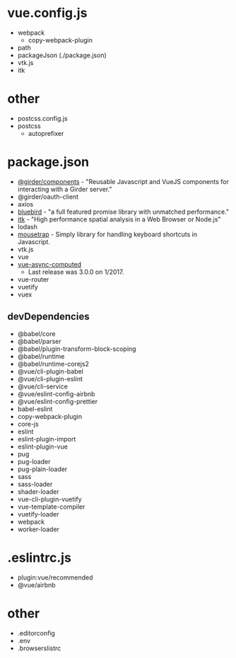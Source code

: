 # vue.config.js
- webpack
    - copy-webpack-plugin
- path
- packageJson (./package.json)
- vtk.js
- itk

# other
- postcss.config.js
- postcss
    - autoprefixer

# package.json
- [@girder/components](https://github.com/girder/girder_web_components) - "Reusable Javascript and VueJS components for interacting with a Girder server."
- @girder/oauth-client
- axios
- [bluebird](https://github.com/petkaantonov/bluebird) - "a full featured promise library with unmatched performance."
- [itk](https://github.com/InsightSoftwareConsortium/itk-js) - "High performance spatial analysis in a Web Browser or Node.js"
- lodash
- [mousetrap](https://github.com/ccampbell/mousetrap) - Simply library for handling keyboard shortcuts in Javascript.
- vtk.js
- vue
- [vue-async-computed](https://github.com/foxbenjaminfox/vue-async-computed) 
    - Last release was 3.0.0 on 1/2017.
- vue-router
- vuetify
- vuex

## devDependencies
- @babel/core
- @babel/parser
- @babel/plugin-transform-block-scoping
- @babel/runtime
- @babel/runtime-corejs2
- @vue/cli-plugin-babel
- @vue/cli-plugin-eslint
- @vue/cli-service
- @vue/eslint-config-airbnb
- @vue/eslint-config-prettier
- babel-eslint
- copy-webpack-plugin
- core-js
- eslint
- eslint-plugin-import
- eslint-plugin-vue
- pug
- pug-loader
- pug-plain-loader
- sass
- sass-loader
- shader-loader
- vue-cli-plugin-vuetify
- vue-template-compiler
- vuetify-loader
- webpack
- worker-loader

# .eslintrc.js
- plugin:vue/recommended
- @vue/airbnb

# other
- .editorconfig
- .env
- .browserslistrc